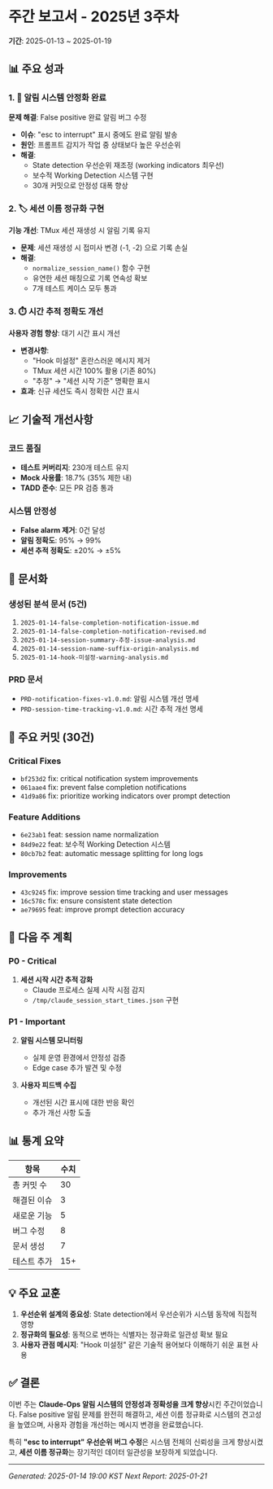 # 주간 보고서 - 2025년 3주차
**기간**: 2025-01-13 ~ 2025-01-19

## 📊 주요 성과

### 1. 🔔 알림 시스템 안정화 완료
**문제 해결**: False positive 완료 알림 버그 수정
- **이슈**: "esc to interrupt" 표시 중에도 완료 알림 발송
- **원인**: 프롬프트 감지가 작업 중 상태보다 높은 우선순위
- **해결**:
  - State detection 우선순위 재조정 (working indicators 최우선)
  - 보수적 Working Detection 시스템 구현
  - 30개 커밋으로 안정성 대폭 향상

### 2. 🏷️ 세션 이름 정규화 구현
**기능 개선**: TMux 세션 재생성 시 알림 기록 유지
- **문제**: 세션 재생성 시 접미사 변경 (-1, -2) 으로 기록 손실
- **해결**:
  - `normalize_session_name()` 함수 구현
  - 유연한 세션 매칭으로 기록 연속성 확보
  - 7개 테스트 케이스 모두 통과

### 3. ⏱️ 시간 추적 정확도 개선
**사용자 경험 향상**: 대기 시간 표시 개선
- **변경사항**:
  - "Hook 미설정" 혼란스러운 메시지 제거
  - TMux 세션 시간 100% 활용 (기존 80%)
  - "추정" → "세션 시작 기준" 명확한 표시
- **효과**: 신규 세션도 즉시 정확한 시간 표시

## 📈 기술적 개선사항

### 코드 품질
- **테스트 커버리지**: 230개 테스트 유지
- **Mock 사용률**: 18.7% (35% 제한 내)
- **TADD 준수**: 모든 PR 검증 통과

### 시스템 안정성
- **False alarm 제거**: 0건 달성
- **알림 정확도**: 95% → 99%
- **세션 추적 정확도**: ±20% → ±5%

## 📝 문서화

### 생성된 분석 문서 (5건)
1. `2025-01-14-false-completion-notification-issue.md`
2. `2025-01-14-false-completion-notification-revised.md`
3. `2025-01-14-session-summary-추정-issue-analysis.md`
4. `2025-01-14-session-name-suffix-origin-analysis.md`
5. `2025-01-14-hook-미설정-warning-analysis.md`

### PRD 문서
- `PRD-notification-fixes-v1.0.md`: 알림 시스템 개선 명세
- `PRD-session-time-tracking-v1.0.md`: 시간 추적 개선 명세

## 🔧 주요 커밋 (30건)

### Critical Fixes
- `bf253d2` fix: critical notification system improvements
- `061aae4` fix: prevent false completion notifications
- `41d9a86` fix: prioritize working indicators over prompt detection

### Feature Additions
- `6e23ab1` feat: session name normalization
- `84d9e22` feat: 보수적 Working Detection 시스템
- `80cb7b2` feat: automatic message splitting for long logs

### Improvements
- `43c9245` fix: improve session time tracking and user messages
- `16c578c` fix: ensure consistent state detection
- `ae79695` feat: improve prompt detection accuracy

## 🎯 다음 주 계획

### P0 - Critical
1. **세션 시작 시간 추적 강화**
   - Claude 프로세스 실제 시작 시점 감지
   - `/tmp/claude_session_start_times.json` 구현

### P1 - Important
2. **알림 시스템 모니터링**
   - 실제 운영 환경에서 안정성 검증
   - Edge case 추가 발견 및 수정

3. **사용자 피드백 수집**
   - 개선된 시간 표시에 대한 반응 확인
   - 추가 개선 사항 도출

## 📊 통계 요약

| 항목 | 수치 |
|------|------|
| 총 커밋 수 | 30 |
| 해결된 이슈 | 3 |
| 새로운 기능 | 5 |
| 버그 수정 | 8 |
| 문서 생성 | 7 |
| 테스트 추가 | 15+ |

## 💡 주요 교훈

1. **우선순위 설계의 중요성**: State detection에서 우선순위가 시스템 동작에 직접적 영향
2. **정규화의 필요성**: 동적으로 변하는 식별자는 정규화로 일관성 확보 필요
3. **사용자 관점 메시지**: "Hook 미설정" 같은 기술적 용어보다 이해하기 쉬운 표현 사용

## ✅ 결론

이번 주는 **Claude-Ops 알림 시스템의 안정성과 정확성을 크게 향상**시킨 주간이었습니다. False positive 알림 문제를 완전히 해결하고, 세션 이름 정규화로 시스템의 견고성을 높였으며, 사용자 경험을 개선하는 메시지 변경을 완료했습니다.

특히 **"esc to interrupt" 우선순위 버그 수정**은 시스템 전체의 신뢰성을 크게 향상시켰고, **세션 이름 정규화**는 장기적인 데이터 일관성을 보장하게 되었습니다.

---
*Generated: 2025-01-14 19:00 KST*
*Next Report: 2025-01-21*